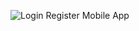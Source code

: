 ![Login Register Mobile App](https://dribbble.com/shots/15889044-Login-Register-Mobile-App/attachments/7716232?mode=media)
